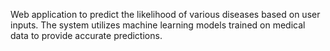 Web application to predict the likelihood of various diseases based on user inputs. The system utilizes machine learning models trained on medical data to provide accurate predictions.

